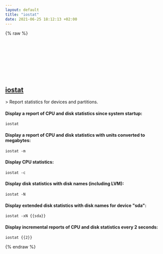 ```yaml
---
layout: default
title: "iostat"
date: 2021-06-25 18:12:13 +02:00
---
```

{% raw %}
<h2 id="iostat">
  <a href="/en/linux/iostat.html">iostat</a> <a href="#iostat"><svg class="icon">
    <use href="/assets/images/unicode_sprite.svg#link" />
  </svg></a>
</h2>
> Report statistics for devices and partitions.

#### Display a report of CPU and disk statistics since system startup:
```shell
iostat
```
#### Display a report of CPU and disk statistics with units converted to megabytes:
```shell
iostat -m
```
#### Display CPU statistics:
```shell
iostat -c
```
#### Display disk statistics with disk names (including LVM):
```shell
iostat -N
```
#### Display extended disk statistics with disk names for device "sda":
```shell
iostat -xN {{sda}}
```
#### Display incremental reports of CPU and disk statistics every 2 seconds:
```shell
iostat {{2}}
```
{% endraw %}